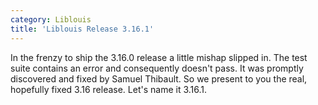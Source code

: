 ```yaml
---
category: Liblouis
title: 'Liblouis Release 3.16.1'
---
```


In the frenzy to ship the 3.16.0 release a little mishap slipped in. The test suite contains an error and consequently doesn\'t pass. It was promptly discovered and fixed by Samuel Thibault. So we present to you the real, hopefully fixed 3.16 release. Let's name it 3.16.1.
